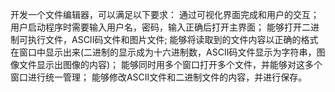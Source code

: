开发一个文件编辑器，可以满足以下要求：
通过可视化界面完成和用户的交互；
用户启动程序时需要输入用户名，密码，输入正确后打开主界面；
能够打开二进制可执行文件，ASCII码文件和图片文件;
能够将读取到的文件内容以正确的格式在窗口中显示出来(二进制的显示成为十六进制数，ASCII码文件显示为字符串，图像文件显示出图像的内容)；
能够同时用多个窗口打开多个文件，并能够对这多个窗口进行统一管理；
能够修改ASCII文件和二进制文件的内容，并进行保存。